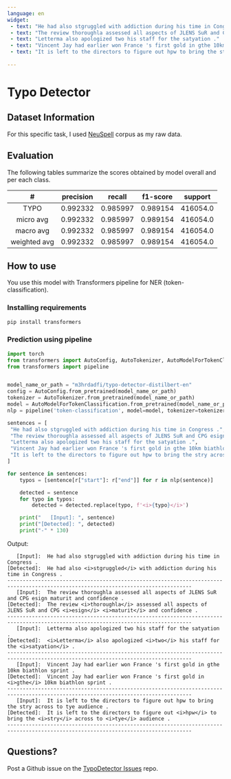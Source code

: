 ```yaml
---
language: en
widget:
 - text: "He had also stgruggled with addiction during his time in Congress ."
 - text: "The review thoroughla assessed all aspects of JLENS SuR and CPG esign maturit and confidence ."
 - text: "Letterma also apologized two his staff for the satyation ."
 - text: "Vincent Jay had earlier won France 's first gold in gthe 10km biathlon sprint ."
 - text: "It is left to the directors to figure out hpw to bring the stry across to tye audience ."
 
---
```


# Typo Detector


## Dataset Information

For this specific task, I used [NeuSpell](https://github.com/neuspell/neuspell) corpus as my raw data.

## Evaluation

The following tables summarize the scores obtained by model overall and per each class.

|       #      | precision |  recall  | f1-score |  support |
|:------------:|:---------:|:--------:|:--------:|:--------:|
|     TYPO     |  0.992332 | 0.985997 | 0.989154 | 416054.0 |
|   micro avg  |  0.992332 | 0.985997 | 0.989154 | 416054.0 |
|   macro avg  |  0.992332 | 0.985997 | 0.989154 | 416054.0 |
| weighted avg |  0.992332 | 0.985997 | 0.989154 | 416054.0 |


## How to use

You use this model with Transformers pipeline for NER (token-classification).

### Installing requirements

```bash
pip install transformers
```

### Prediction using pipeline

```python
import torch
from transformers import AutoConfig, AutoTokenizer, AutoModelForTokenClassification
from transformers import pipeline


model_name_or_path = "m3hrdadfi/typo-detector-distilbert-en"
config = AutoConfig.from_pretrained(model_name_or_path)
tokenizer = AutoTokenizer.from_pretrained(model_name_or_path)
model = AutoModelForTokenClassification.from_pretrained(model_name_or_path, config=config)
nlp = pipeline('token-classification', model=model, tokenizer=tokenizer, aggregation_strategy="average")
```

```python
sentences = [
 "He had also stgruggled with addiction during his time in Congress .",
 "The review thoroughla assessed all aspects of JLENS SuR and CPG esign maturit and confidence .",
 "Letterma also apologized two his staff for the satyation .",
 "Vincent Jay had earlier won France 's first gold in gthe 10km biathlon sprint .",
 "It is left to the directors to figure out hpw to bring the stry across to tye audience .",
]

for sentence in sentences:
    typos = [sentence[r["start"]: r["end"]] for r in nlp(sentence)]

    detected = sentence
    for typo in typos:
        detected = detected.replace(typo, f'<i>{typo}</i>')

    print("   [Input]: ", sentence)
    print("[Detected]: ", detected)
    print("-" * 130)
```

Output:
```text
   [Input]:  He had also stgruggled with addiction during his time in Congress .
[Detected]:  He had also <i>stgruggled</i> with addiction during his time in Congress .
----------------------------------------------------------------------------------------------------------------------------------
   [Input]:  The review thoroughla assessed all aspects of JLENS SuR and CPG esign maturit and confidence .
[Detected]:  The review <i>thoroughla</i> assessed all aspects of JLENS SuR and CPG <i>esign</i> <i>maturit</i> and confidence .
----------------------------------------------------------------------------------------------------------------------------------
   [Input]:  Letterma also apologized two his staff for the satyation .
[Detected]:  <i>Letterma</i> also apologized <i>two</i> his staff for the <i>satyation</i> .
----------------------------------------------------------------------------------------------------------------------------------
   [Input]:  Vincent Jay had earlier won France 's first gold in gthe 10km biathlon sprint .
[Detected]:  Vincent Jay had earlier won France 's first gold in <i>gthe</i> 10km biathlon sprint .
----------------------------------------------------------------------------------------------------------------------------------
   [Input]:  It is left to the directors to figure out hpw to bring the stry across to tye audience .
[Detected]:  It is left to the directors to figure out <i>hpw</i> to bring the <i>stry</i> across to <i>tye</i> audience .
----------------------------------------------------------------------------------------------------------------------------------
```

## Questions?
Post a Github issue on the [TypoDetector Issues](https://github.com/m3hrdadfi/typo-detector/issues) repo.